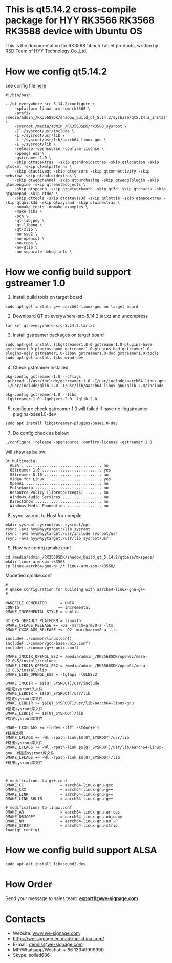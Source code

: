 # This is qt5.14.2 cross-compile package for HYY RK3566 RK3568 RK3588 device with Ubuntu OS

This is the documentation for RK3568 14inch Tablet products, written by RSD Team of HYY Technology Co.,Ltd.

# How we config qt5.14.2
see config file [here](auto_config.sh)
```
#!/bin/bash

../qt-everywhere-src-5.14.2/configure \
	-xplatform linux-arm-som-rk3568 \
	-prefix /media/admin_/RK3568SDK/shadow_build_qt_5.14.2/sysbase/qt5.14.2_install \
	-sysroot /media/admin_/RK3568SDK/rk3588_sysroot \
	-I ~/sysroot/usr/include \
	-L ~/sysroot/usr/lib \
	-L ~/sysroot/usr/lib/aarch64-linux-gnu \
	-L ~/sysroot/lib \
	-release -opensource -confirm-license \
	-opengl es2 \
	-gstreamer 1.0 \
	-skip qtmacextras  -skip qtandroidextras -skip qtlocation -skip qtscxml -skip qtxmlpatterns \
	-skip qtactiveqt -skip qtsensors -skip qtconnectivity -skip webview -skip qtandroidextras \
	-skip qtwebchannel -skip qtpurchasing -skip qtwebglplugin -skip qtwebengine -skip qtremoteobjects \
	-skip qtspeech -skip qtnetworkauth -skip qt3d -skip qtcharts -skip qtgamepad -skip qtdoc \
	-skip qttools -skip qtdatavis3d -skip qtlottie -skip qtmacextras -skip qtquick3d -skip qtwayland -skip qtwinextras \
	-nomake tests -nomake examples \
	-make libs \
	-pch \
	-qt-libjpeg \
	-qt-libpng \
	-qt-zlib \
	-no-sse2 \
	-no-openssl \
	-no-cups \
	-no-glib \
	-no-separate-debug-info \
```
# How we config build support gstreamer 1.0
1. install build tools on target board
```
sudo apt-get install g++-aarch64-linux-gnu on target board
```

2. Downloard QT qt-everywhere-src-5.14.2.tar.xz and uncompress
```
tar xvf qt-everywhere-src-5.14.2.tar.xz
```
3. install gstreamer packages on target board
```
sudo apt-get install libgstreamer1.0-0 gstreamer1.0-plugins-base gstreamer1.0-plugins-good gstreamer1.0-plugins-bad gstreamer1.0-plugins-ugly gstreamer1.0-libav gstreamer1.0-doc gstreamer1.0-tools
sudo apt-get install libunwind-dev
```
4. Check gstreamer installed
```
pkg-config gstreamer-1.0 --cflags
-pthread -I/usr/include/gstreamer-1.0 -I/usr/include/aarch64-linux-gnu -I/usr/include/glib-2.0 -I/usr/lib/aarch64-linux-gnu/glib-2.0/include
```
```
pkg-config gstreamer-1.0 --libs
-lgstreamer-1.0 -lgobject-2.0 -lglib-2.0
``` 
5. configure check gstreamer 1.0 will failed if have no libgstreamer-plugins-base1.0-dev
``` 
sudo apt install libgstreamer-plugins-base1.0-dev
``` 
7. Do config check as below:
``` 
./configure -release -opensource -confirm-license -gstreamer 1.0
``` 
will show as below:
``` 
Qt Multimedia:
  ALSA ................................... no
  GStreamer 1.0 .......................... yes
  GStreamer 0.10 ......................... no
  Video for Linux ........................ yes
  OpenAL ................................. no
  PulseAudio ............................. no
  Resource Policy (libresourceqt5) ....... no
  Windows Audio Services ................. no
  DirectShow ............................. no
  Windows Media Foundation ............... no
``` 
8. sync sysroot to Host for compile
``` 
mkdir sysroot sysroot/usr sysroot/opt
rsync -avz hyy@hyytarget:/lib sysroot
rsync -avz hyy@hyytarget:/usr/include sysroot/usr
rsync -avz hyy@hyytarget:/usr/lib sysroot/usr
``` 
9. How we config qmake.conf
```
cd /media/admin_/RK3568SDK/shadow_build_qt_5.14.2/qtbase/mkspecs/
mkdir linux-arm-som-rk3568
cp linux-aarch64-gnu-g++/* linux-arm-som-rk3568/
```
Modefied qmake.conf
```
#
# qmake configuration for building with aarch64-linux-gnu-g++
#

MAKEFILE_GENERATOR      = UNIX
CONFIG                 += incremental
QMAKE_INCREMENTAL_STYLE = sublib

QT_QPA_DEFAULT_PLATFORM = linuxfb
QMAKE_CFLAGS_RELEASE += -O2 -march=armv8-a -lts
QMAKE_CXXFLAGS_RELEASE += -O2 -march=armv8-a -lts

include(../common/linux.conf)
include(../common/gcc-base-unix.conf)
include(../common/g++-unix.conf)

QMAKE_INCDIR_OPENGL_ES2 = /media/admin_/RK3568SDK/openGL/mesa-12.0.5/install/include
QMAKE_LIBDIR_OPENGL_ES2 = /media/admin_/RK3568SDK/openGL/mesa-12.0.5/install/lib
QMAKE_LIBS_OPENGL_ES2 = -lglapi -lGLESv2

QMAKE_INCDIR = $$[QT_SYSROOT]/usr/include                             #指定sysroot头文件
QMAKE_LIBDIR = $$[QT_SYSROOT]/usr/lib                                 #指定sysroot库文件
QMAKE_LIBDIR += $$[QT_SYSROOT]/usr/lib/aarch64-linux-gnu              #指定sysroot库文件
QMAKE_LIBDIR += $$[QT_SYSROOT]/lib                                    #指定sysroot库文件

QMAKE_CXXFLAGS += -ludev -lffi -std=c++11                                 #链接选项
QMAKE_LFLAGS += -Wl,-rpath-link,$$[QT_SYSROOT]/usr/lib                    #链接sysroot库文件
QMAKE_LFLAGS += -Wl,-rpath-link $$[QT_SYSROOT]/usr/lib/aarch64-linux-gnu  #链接sysroot库文件
QMAKE_LFLAGS += -Wl,-rpath-link $$[QT_SYSROOT]/lib                        #链接sysroot库文件



# modifications to g++.conf
QMAKE_CC                = aarch64-linux-gnu-gcc
QMAKE_CXX               = aarch64-linux-gnu-g++
QMAKE_LINK              = aarch64-linux-gnu-g++
QMAKE_LINK_SHLIB        = aarch64-linux-gnu-g++

# modifications to linux.conf
QMAKE_AR                = aarch64-linux-gnu-ar cqs
QMAKE_OBJCOPY           = aarch64-linux-gnu-objcopy
QMAKE_NM                = aarch64-linux-gnu-nm -P
QMAKE_STRIP             = aarch64-linux-gnu-strip
load(qt_config)
```

# How we config build support ALSA
```
sudo apt-get install libasound2-dev
```
# How Order
Send your message to sales team: **<export8@we-signage.com>**

# Contacts
- Website: www.we-signage.com
- https://we-signage.en.made-in-china.com/
- E-mail: dennis@we-signage.com
- MP/Whatsapp/Wechat: + 86 13349909990
- Skype: solled686